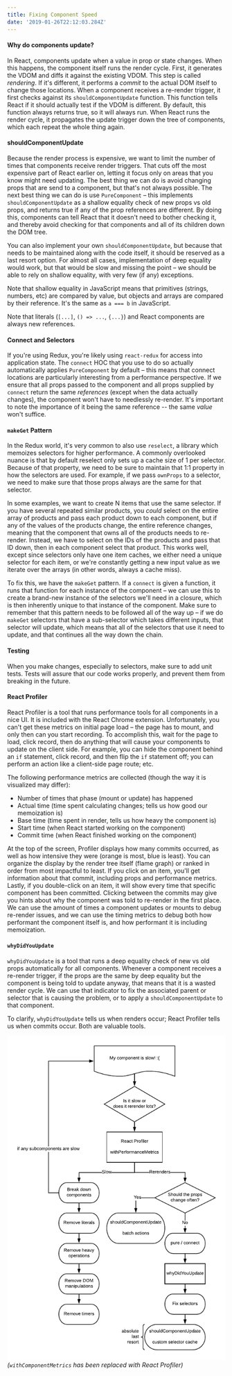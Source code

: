 ```yaml
---
title: Fixing Component Speed
date: '2019-01-26T22:12:03.284Z'
---
```



#### Why do components update?
In React, components update when a value in prop or state changes. When this happens, the component itself runs the render cycle. First, it generates the VDOM and diffs it against the existing VDOM. This step is called _rendering_. If it's different, it performs a _commit_ to the actual DOM itself to change those locations. When a component receives a re-render trigger, it first checks against its `shouldComponentUpdate` function. This function tells React if it should actually test if the VDOM is different. By default, this function always returns true, so it will always run. When React runs the render cycle, it propagates the update trigger down the tree of components, which each repeat the whole thing again.

#### shouldComponentUpdate
Because the render process is expensive, we want to limit the number of times that components receive render triggers. That cuts off the most expensive part of React earlier on, letting it focus only on areas that you know might need updating. The best thing we can do is avoid changing props that are send to a component, but that's not always possible. The next best thing we can do is use `PureComponent` – this implements `shouldComponentUpdate` as a shallow equality check of new props vs old props, and returns true if any of the prop references are different. By doing this, components can tell React that it doesn't need to bother checking it, and thereby avoid checking for that components and all of its children down the DOM tree.

You can also implement your own `shouldComponentUpdate`, but because that needs to be maintained along with the code itself, it should be reserved as a last resort option. For almost all cases, implementation of deep equality would work, but that would be slow and missing the point – we should be able to rely on shallow equality, with very few (if any) exceptions.

Note that shallow equality in JavaScript means that primitives (strings, numbers, etc) are compared by value, but objects and arrays are compared by their reference. It's the same as `a === b` in JavaScript.

Note that literals (`[...]`, `() => ...`, `{...}`) and React components are always new references.

#### Connect and Selectors
If you're using Redux, you're likely using `react-redux` for access into application state. The `connect` HOC that you use to do so actually automatically applies `PureComponent` by default – this means that connect locations are particularly interesting from a performance perspective. If we ensure that all props passed to the component and all props supplied by `connect` return the same _references_ (except when the data actually changes), the component won't have to needlessly re-render. It's important to note the importance of it being the same reference -- the same _value_ won't suffice.

#### `makeGet` Pattern
In the Redux world, it's very common to also use `reselect`, a library which memoizes selectors for higher performance. A commonly overlooked nuance is that by default reselect only sets up a cache size of 1 per selector. Because of that property, we need to be sure to maintain that 1:1 property in how the selectors are used. For example, if we pass `ownProps` to a selector, we need to make sure that those props always are the same for that selector.

In some examples, we want to create N items that use the same selector. If you have several repeated similar products, you _could_ select on the entire array of products and pass each product down to each component, but if any of the values of the products change, the entire reference changes, meaning that the component that owns all of the products needs to re-render. Instead, we have to select on the IDs of the products and pass that ID down, then in each component select that product. This works well, except since selectors only have one item caches, we either need a unique selector for each item, or we're constantly getting a new input value as we iterate over the arrays (in other words, always a cache miss).

To fix this, we have the `makeGet` pattern. If a `connect` is given a function, it runs that function for each instance of the component – we can use this to create a brand-new instance of the selectors we'll need in a closure, which is then inherently unique to that instance of the component. Make sure to remember that this pattern needs to be followed all of the way up – if we do `makeGet` selectors that have a sub-selector which takes different inputs, that selector will update, which means that all of the selectors that use it need to update, and that continues all the way down the chain.

#### Testing
When you make changes, especially to selectors, make sure to add unit tests. Tests will assure that our code works properly, and prevent them from breaking in the future.

#### React Profiler
React Profiler is a tool that runs performance tools for all components in a nice UI. It is included with the React Chrome extension. Unfortunately, you can't get these metrics on initial page load – the page has to mount, and only then can you start recording. To accomplish this, wait for the page to load, click record, then do anything that will cause your components to update on the client side. For example, you can hide the component behind an `if` statement, click record, and then flip the `if` statement off; you can perform an action like a client-side page route; etc.

The following performance metrics are collected (though the way it is visualized may differ):
- Number of times that phase (mount or update) has happened
- Actual time (time spent calculating changes; tells us how good our memoization is)
- Base time (time spent in render, tells us how heavy the component is)
- Start time (when React started working on the component)
- Commit time (when React finished working on the component)

At the top of the screen, Profiler displays how many commits occurred, as well as how intensive they were (orange is most, blue is least). You can organize the display by the render tree itself (flame graph) or ranked in order from most impactful to least. If you click on an item, you'll get information about that commit, including props and performance metrics. Lastly, if you double-click on an item, it will show every time that specific component has been committed. Clicking between the commits may give you hints about why the component was told to re-render in the first place. We can use the amount of times a component updates or mounts to debug re-render issues, and we can use the timing metrics to debug both how performant the component itself is, and how performant it is including memoization.

#### `whyDidYouUpdate`
`whyDidYouUpdate` is a tool that runs a deep equality check of new vs old props automatically for all components. Whenever a component receives a re-render trigger, if the props are the same by deep equality but the component is being told to update anyway, that means that it is a wasted render cycle. We can use that indicator to fix the associated parent or selector that is causing the problem, or to apply a `shouldComponentUpdate` to that component.

To clarify, `whyDidYouUpdate` tells us when renders occur; React Profiler tells us when commits occur. Both are valuable tools.


![flow chart](flowchart.png "If you really have to distill it down...")
_(`withComponentMetrics` has been replaced with React Profiler)_